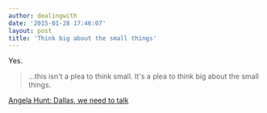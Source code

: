 ```yaml
---
author: dealingwith
date: '2015-01-28 17:46:07'
layout: post
title: 'Think big about the small things'
---
```


Yes. 

>...this isn't a plea to think small. It's a plea to think big about the small things.

[Angela Hunt: Dallas, we need to talk](http://lakewood.advocatemag.com/2015/01/26/angela-hunt-dallas-we-need-to-talk/)

